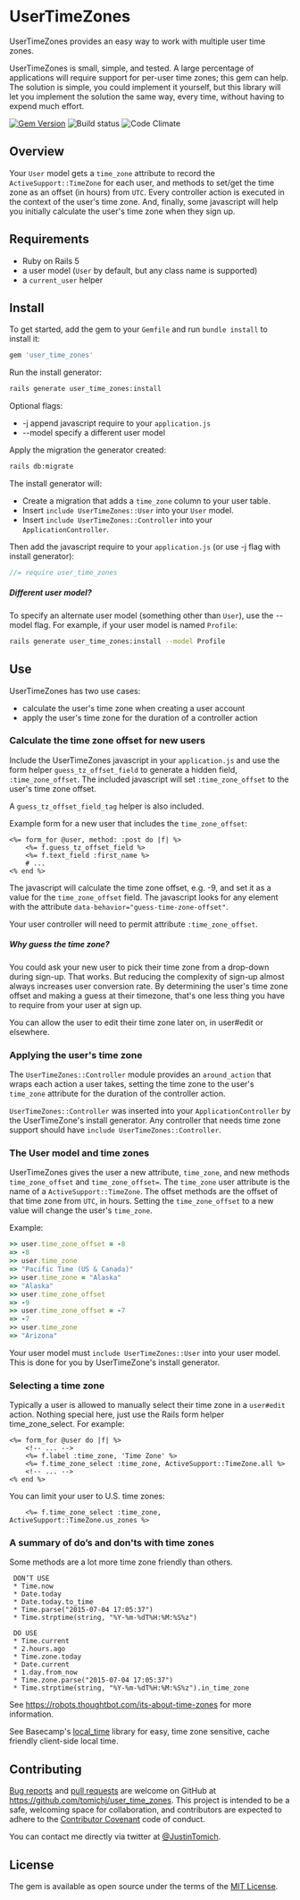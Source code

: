 # UserTimeZones

UserTimeZones provides an easy way to work with multiple user time zones.

UserTimeZones is small, simple, and tested. A large percentage of applications will require
support for per-user time zones; this gem can help. The solution is simple, you could implement it 
yourself, but this library will let you implement the solution the same way, every time, without having 
to expend much effort.

[![Gem Version](https://badge.fury.io/rb/user_time_zones.svg)](https://badge.fury.io/rb/user_time_zones) ![Build status](https://travis-ci.org/tomichj/user_time_zones.svg?branch=master) ![Code Climate](https://codeclimate.com/github/tomichj/user_time_zones/badges/gpa.svg)


## Overview

Your `User` model gets a `time_zone` attribute to record the `ActiveSupport::TimeZone` for each user, and
methods to set/get the time zone as an offset (in hours) from `UTC`. Every controller action is executed in 
the context of the user's time zone. And, finally, some javascript will help you initially calculate the 
user's time zone when they sign up.


## Requirements

* Ruby on Rails 5
* a user model (`User` by default, but any class name is supported)
* a `current_user` helper

## Install

To get started, add the gem to your `Gemfile` and run `bundle install` to install it:

```ruby
gem 'user_time_zones'
```

Run the install generator:
```sh
rails generate user_time_zones:install
```

Optional flags:
* -j append javascript require to your `application.js`
* --model specify a different user model

Apply the migration the generator created:
```sh
rails db:migrate
```

The install generator will:
* Create a migration that adds a `time_zone` column to your user table.
* Insert `include UserTimeZones::User` into your `User` model.
* Insert `include UserTimeZones::Controller` into your `ApplicationController`.

Then add the javascript require to your `application.js` (or use -j flag with install generator):
```javascript
//= require user_time_zones
```


##### Different user model?

To specify an alternate user model (something other than `User`), use the --model flag. For example, if your user model
is named `Profile`:

```sh
rails generate user_time_zones:install --model Profile
```


## Use

UserTimeZones has two use cases:
* calculate the user's time zone when creating a user account
* apply the user's time zone for the duration of a controller action

### Calculate the time zone offset for new users

Include the UserTimeZones javascript in your `application.js` and use the form helper `guess_tz_offset_field` to
generate a hidden field, `:time_zone_offset`. The included javascript will set `:time_zone_offset` to the user's 
time zone offset.

A `guess_tz_offset_field_tag` helper is also included.

Example form for a new user that includes the `time_zone_offset`:
```erbruby
<%= form_for @user, method: :post do |f| %>
    <%= f.guess_tz_offset_field %>
    <%= f.text_field :first_name %>
    # ...
<% end %>
```

The javascript will calculate the time zone offset, e.g. -9, and set it as a value for the `time_zone_offset` field.
The javascript looks for any element with the attribute `data-behavior="guess-time-zone-offset"`.

Your user controller will need to permit attribute `:time_zone_offset`.


##### Why guess the time zone?

You could ask your new user to pick their time zone from a drop-down during sign-up. That works. But reducing
the complexity of sign-up almost always increases user conversion rate. By determining the user's time zone 
offset and making a guess at their timezone, that's one less thing you have to require from your user at sign up.

You can allow the user to edit their time zone later on, in user#edit or elsewhere.


### Applying the user's time zone

The `UserTimeZones::Controller` module provides an `around_action` that wraps each action a user takes, setting
the time zone to the user's `time_zone` attribute for the duration of the controller action.

`UserTimeZones::Controller` was inserted into your `ApplicationController` by the UserTimeZone's install generator.
 Any controller that needs time zone support should have `include UserTimeZones::Controller`. 


### The User model and time zones

UserTimeZones gives the user a new attribute, `time_zone`, and new methods `time_zone_offset` and `time_zone_offset=`. 
The `time_zone` user attribute is the name of a `ActiveSupport::TimeZone`. The offset methods are the offset of 
that time zone from `UTC`, in hours. Setting the `time_zone_offset` to a new value will change the user's `time_zone`.

Example:
```ruby
>> user.time_zone_offset = -8
=> -8
>> user.time_zone
=> "Pacific Time (US & Canada)"
>> user.time_zone = "Alaska"
=> "Alaska"
>> user.time_zone_offset
=> -9
>> user.time_zone_offset = -7
=> -7
>> user.time_zone
=> "Arizona"
```

Your user model must `include UserTimeZones::User` into your user model. This is done for you by UserTimeZone's
install generator.

### Selecting a time zone

Typically a user is allowed to manually select their time zone in a `user#edit` action. Nothing special here,
just use the Rails form helper time_zone_select. For example:
```erbruby
<%= form_for @user do |f| %>
    <!-- ... -->
    <%= f.label :time_zone, 'Time Zone' %>
    <%= f.time_zone_select :time_zone, ActiveSupport::TimeZone.all %>
    <!-- ... -->
<% end %>
```

You can limit your user to U.S. time zones:
```erbruby
    <%= f.time_zone_select :time_zone, ActiveSupport::TimeZone.us_zones %>
```



### A summary of do’s and don'ts with time zones

Some methods are a lot more time zone friendly than others.
     
     DON’T USE
     * Time.now
     * Date.today
     * Date.today.to_time
     * Time.parse("2015-07-04 17:05:37")
     * Time.strptime(string, "%Y-%m-%dT%H:%M:%S%z")
     
     DO USE
     * Time.current
     * 2.hours.ago
     * Time.zone.today
     * Date.current
     * 1.day.from_now
     * Time.zone.parse("2015-07-04 17:05:37")
     * Time.strptime(string, "%Y-%m-%dT%H:%M:%S%z").in_time_zone

See https://robots.thoughtbot.com/its-about-time-zones for more information.

See Basecamp's [local_time](https://github.com/basecamp/local_time) library for easy, time zone sensitive,
cache friendly client-side local time.


## Contributing

[Bug reports] and [pull requests] are welcome on GitHub at https://github.com/tomichj/user_time_zones. 
This project is intended to be a safe, welcoming space for collaboration, and contributors are expected to 
adhere to the [Contributor Covenant](http://contributor-covenant.org) code of conduct.

You can contact me directly via twitter at [@JustinTomich](https://twitter.com/justintomich).

[Bug reports]: https://github.com/tomichj/authenticate/issues
[pull requests]: https://github.com/tomichj/user_time_zones/pulls

## License

The gem is available as open source under the terms of the [MIT License](http://opensource.org/licenses/MIT).


